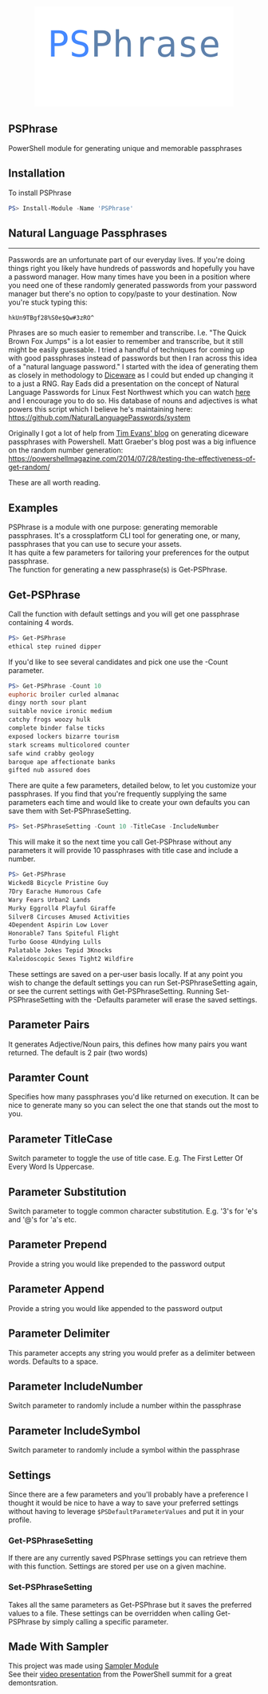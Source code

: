 <div align='center'>
<img src='Assets/PSPhrase.svg' />
</div>  

## PSPhrase

PowerShell module for generating unique and memorable passphrases
## Installation  
To install PSPhrase  
```Powershell
PS> Install-Module -Name 'PSPhrase'

```

## Natural Language Passphrases 
---
Passwords are an unfortunate part of our everyday lives. If you're doing things right you likely have hundreds of passwords and hopefully you have a password manager.  How many times have you been in a position where you need one of these randomly generated passwords from your password manager but there's no option to copy/paste to your destination. Now you're stuck typing this:
```
hkUn9TBgf28%S0e$Qw#3zRO^
```
Phrases are so much easier to remember and transcribe. I.e. "The Quick Brown Fox Jumps" is a lot easier to remember and transcribe, but it still might be easily guessable.  I tried a handful of techniques for coming up with good passphrases instead of passwords but then I ran across this idea of a "natural language password." I started with the idea of generating them as closely in methodology to [Diceware](https://theworld.com/~reinhold/diceware.html) as I could but ended up changing it to a just a RNG. Ray Eads did a presentation on the concept of Natural Language Passwords for Linux Fest Northwest which you can watch [here](https://youtu.be/QW4tSTiDCT8) and I encourage you to do so. His database of nouns and adjectives is what powers this script which I believe he's maintaining here: <https://github.com/NaturalLanguagePasswords/system>

Originally I got a lot of help from [Tim Evans' blog](https://www.timmevans.net/blog/generating-diceware-passphrases-with-powershell/) on generating diceware passphrases with Powershell. Matt Graeber's blog post was a big influence on the random number generation: <https://powershellmagazine.com/2014/07/28/testing-the-effectiveness-of-get-random/>

These are all worth reading.
## Examples
PSPhrase is a module with one purpose: generating memorable passphrases. It's a crossplatform CLI tool for generating one, or many, passphrases that you can use to secure your assets.  
It has quite a few parameters for tailoring your preferences for the output passphrase.  
The function for generating a new passphrase(s) is Get-PSPhrase.
## Get-PSPhrase  
Call the function with default settings and you will get one passphrase containing 4 words.  
```Powershell
PS> Get-PSPhrase  
ethical step ruined dipper

```  
If you'd like to see several candidates and pick one use the -Count parameter.  
```Powershell
PS> Get-PSPhrase -Count 10
euphoric broiler curled almanac
dingy north sour plant
suitable novice ironic medium
catchy frogs woozy hulk
complete binder false ticks
exposed lockers bizarre tourism
stark screams multicolored counter
safe wind crabby geology
baroque ape affectionate banks
gifted nub assured does

```  
There are quite a few parameters, detailed below, to let you customize your passphrases.  If you find that you're frequently supplying the same parameters each time and would like to create your own defaults you can save them with Set-PSPhraseSetting.  
```Powershell
PS> Set-PSPhraseSetting -Count 10 -TitleCase -IncludeNumber

```  
This will make it so the next time you call Get-PSPhrase without any parameters it will provide 10 passphrases with title case and include a number.  
```Powershell
PS> Get-PSPhrase
Wicked8 Bicycle Pristine Guy
7Dry Earache Humorous Cafe
Wary Fears Urban2 Lands
Murky Eggroll4 Playful Giraffe
Silver8 Circuses Amused Activities
4Dependent Aspirin Low Lover
Honorable7 Tans Spiteful Flight
Turbo Goose 4Undying Lulls
Palatable Jokes Tepid 3Knocks
Kaleidoscopic Sexes Tight2 Wildfire

```  
These settings are saved on a per-user basis locally.  If at any point you wish to change the default settings you can run Set-PSPhraseSetting again, or see the current settings with Get-PSPhraseSetting.  Running Set-PSPhraseSetting with the -Defaults parameter will erase the saved settings.  
## Parameter Pairs
It generates Adjective/Noun pairs, this defines how many pairs you want returned. The default is 2 pair (two words)
## Paramter Count  
Specifies how many passphrases you'd like returned on execution. It can be nice to generate many so you can select the one that stands out the most to you.
## Parameter TitleCase
Switch parameter to toggle the use of title case. E.g. The First Letter Of Every Word Is Uppercase. 
## Parameter Substitution
Switch parameter to toggle common character substitution.  E.g. '3's for 'e's and '@'s for 'a's etc. 
## Parameter Prepend
Provide a string you would like prepended to the password output
## Parameter Append
Provide a string you would like appended to the password output
## Parameter Delimiter
This parameter accepts any string you would prefer as a delimiter between words. Defaults to a space.
## Parameter IncludeNumber
Switch parameter to randomly include a number within the passphrase
## Parameter IncludeSymbol
Switch parameter to randomly include a symbol within the passphrase  
  
## Settings  
Since there are a few parameters and you'll probably have a preference I thought it would be nice to have a way to save your preferred settings without having to leverage `$PSDefaultParameterValues` and put it in your profile.  
### Get-PSPhraseSetting  
If there are any currently saved PSPhrase settings you can retrieve them with this function.  Settings are stored per use on a given machine.  
### Set-PSPhraseSetting  
Takes all the same parameters as Get-PSPhrase but it saves the preferred values to a file.  These settings can be overridden when calling Get-PSPhrase by simply calling a specific parameter.  
## Made With Sampler  
This project was made using [Sampler Module](https://github.com/gaelcolas/Sampler)  
See their [video presentation](https://youtu.be/tAUCWo88io4?si=jq0f7omwll1PtUsN) from the PowerShell summit for a great demontsration.  

